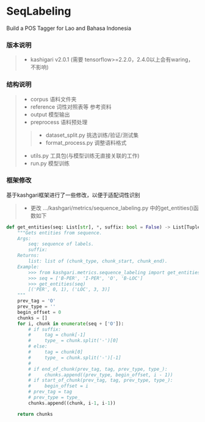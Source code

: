 # SeqLabeling
Build a POS Tagger for Lao and Bahasa Indonesia

### 版本说明
>- kashigari v2.0.1 (需要 tensorflow>=2.2.0，2.4.0以上会有waring，不影响)

### 结构说明
>- corpus 语料文件夹
>- reference 词性对照表等 参考资料
>- output 模型输出
>- preprocess 语料预处理
>>- dataset_split.py 挑选训练/验证/测试集  
>>- format_process.py 调整语料格式
>- utils.py 工具包(与模型训练无直接关联的工作)
>- run.py 模型训练

### 框架修改
基于kashgari框架进行了一些修改，以便于适配词性识别
>- 更改 .../kashgari/metrics/sequence_labeling.py 中的get_entities()函数如下  
```python
def get_entities(seq: List[str], *, suffix: bool = False) -> List[Tuple[str, int, int]]:
    """Gets entities from sequence.
    Args:
        seq: sequence of labels.
        suffix:
    Returns:
        list: list of (chunk_type, chunk_start, chunk_end).
    Example:
        >>> from kashgari.metrics.sequence_labeling import get_entities
        >>> seq = ['B-PER', 'I-PER', 'O', 'B-LOC']
        >>> get_entities(seq)
        [('PER', 0, 1), ('LOC', 3, 3)]
    """
    prev_tag = 'O'
    prev_type = ''
    begin_offset = 0
    chunks = []
    for i, chunk in enumerate(seq + ['O']):
        # if suffix:
        #     tag = chunk[-1]
        #     type_ = chunk.split('-')[0]
        # else:
        #     tag = chunk[0]
        #     type_ = chunk.split('-')[-1]
        #
        # if end_of_chunk(prev_tag, tag, prev_type, type_):
        #     chunks.append((prev_type, begin_offset, i - 1))
        # if start_of_chunk(prev_tag, tag, prev_type, type_):
        #     begin_offset = i
        # prev_tag = tag
        # prev_type = type_
        chunks.append((chunk, i-1, i-1))

    return chunks
```

